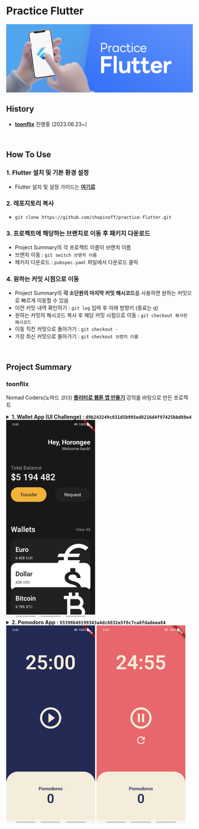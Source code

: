 # Practice Flutter
<img src="image/practice_flutter_banner.png" alt="Practice Flutter Banner">

## History
- [**toonflix**](https://github.com/chopinoff/practice-flutter#toonflix) 진행중 (2023.06.23~)
<br>

## How To Use
### 1. Flutter 설치 및 기본 환경 설정
- Flutter 설치 및 설정 가이드는 [**여기로**](https://github.com/chopinoff/today-i-learned/blob/master/FrontEnd/Flutter/00_Flutter_Intro.md#installation-for-windows)
### 2. 레포지토리 복사
- `git clone https://github.com/chopinoff/practice-flutter.git`
### 3. 프로젝트에 해당하는 브랜치로 이동 후 패키지 다운로드
- Project Summary의 각 프로젝트 이름이 브랜치 이름 
- 브랜치 이동 : `git switch 브랜치 이름`
- 패키지 다운로드 : `pubspec.yaml` 파일에서 다운로드 클릭
### 4. 원하는 커밋 시점으로 이동
- Project Summary의 **각 소단원의 마지막 커밋 해시코드**를 사용하면 원하는 커밋으로 빠르게 이동할 수 있음
- 이전 커밋 내역 확인하기 : `git log` 입력 후 아래 방향키 (종료는 q)
- 원하는 커밋의 해시코드 복사 후 해당 커밋 시점으로 이동 : `git checkout 복사한 해시코드`
- 이동 직전 커밋으로 돌아가기 : `git checkout -`
- 가장 최신 커밋으로 돌아가기 : `git checkout 브랜치 이름`
<br>

## Project Summary
### toonflix
Nomad Coders(노마드 코더) [**플러터로 웹툰 앱 만들기**](https://nomadcoders.co/flutter-for-beginners) 강의를 바탕으로 만든 프로젝트
<details>
<summary><b>1. Wallet App (UI Challenge) : <code>d9b243249c831d5b995ed8216d4f97425bbd88e4</code></b></summary>
<div markdown="1">

- Start Flutter
- Header
- Buttons Section
- VSCode Settings
- Reusable Widgets
- Cards
- Icons and Transforms
- Reusable Cards
- Code Challenge
- Wallet App Fin.
- Wallet App Screen 분리 : `d9b243249c831d5b995ed8216d4f97425bbd88e4`

</div>
</details>
<img src="image/toonflix_wallet_app.jpg" alt="Toonflix Wallet App" width="240px">
<br>
<details>
<summary><b>2. Pomodoro App : <code>93398b49199343a4dc8832e5f8c7ca6fdadeea84</code></b></summary>
<div markdown="1">

- State
- setState
- setState Recap
- Theme, BuildContext
- Widget Lifecycle
- User Interface
- Timer
- Pause Play
- Date Format
- Code Challenge
- Pomodoro App Fin.
- Pomodoro App ThemeData 분리
- StatusBar 색상 변경 : `93398b49199343a4dc8832e5f8c7ca6fdadeea84`

</div>
</details>
<div align=left>
<img src="image/toonflix_pomodoro_app.jpg" alt="Toonflix Wallet App" width="240px">
<img src="image/toonflix_pomodoro_app_02.jpg" alt="Toonflix Wallet App" width="240px">
</div>
